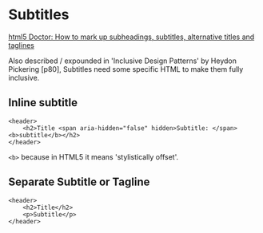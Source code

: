 Subtitles
=========

[html5 Doctor: How to mark up subheadings, subtitles, alternative titles and taglines](http://html5doctor.com/howto-subheadings/)

Also described / expounded in 'Inclusive Design Patterns' by Heydon Pickering [p80],  Subtitles need some specific HTML to make them fully inclusive.


Inline subtitle
---------------

```
<header>
    <h2>Title <span aria-hidden="false" hidden>Subtitle: </span><b>subtitle</b></h2>
</header>
```

`<b>` because in HTML5 it means 'stylistically offset'.


Separate Subtitle or Tagline
----------------------------

```
<header>
    <h2>Title</h2>
    <p>Subtitle</p>
</header>
```
